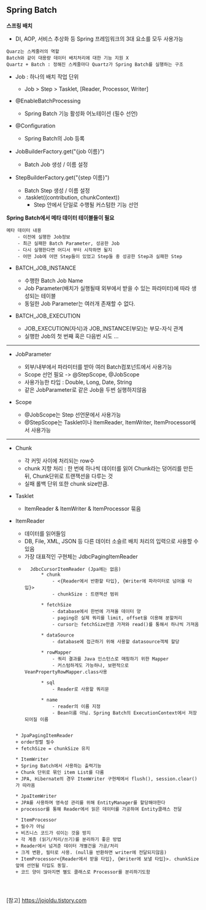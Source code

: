 ## Spring Batch

**스프링 배치**    
* DI, AOP, 서비스 추상화 등 Spring 프레임워크의 3대 요소를 모두 사용가능
```
Quarz는 스케줄러의 역할
Batch와 같이 대용량 데이터 배치처리에 대한 기능 지원 X 
Quartz + Batch : 정해진 스케줄마다 Quartz가 Spring Batch를 실행하는 구조
```

* Job : 하나의 배치 작업 단위
    + Job > Step > Tasklet, [Reader, Processor, Writer]


* @EnableBatchProcessing
    + Spring Batch 기능 활성화 어노테이션 (필수 선언)
* @Configuration
    + Spring Batch의 Job 등록
* JobBuilderFactory.get("{job 이름}")
    + Batch Job 생성 / 이름 설정
* StepBuilderFactory.get("{step 이름}")
    + Batch Step 생성 / 이름 설정
    + .tasklet((contribution, chunkContext))
        * Step 안에서 단일로 수행될 커스텀한 기능 선언
        

**Spring Batch에서 메타 데이터 테이블들이 필요**
```
메타 데이터 내용
    - 이전에 실행한 Job정보
    - 최근 실패한 Batch Parameter, 성공한 Job
    - 다시 실행한다면 어디서 부터 시작하면 될지
    - 어떤 Job에 어떤 Step들이 있었고 Step들 중 성공한 Step과 실패한 Step 
```

* BATCH_JOB_INSTANCE
    + 수행한 Batch Job Name
    + Job Parameter(배치가 실행될때 외부에서 받을 수 있는 파라미터)에 따라 생성되는 테이블
    + 동일한 Job Parameter는 여러개 존재할 수 없다.

* BATCH_JOB_EXECUTION
    + JOB_EXECUTION(자식)과 JOB_INSTANCE(부모)는 부모-자식 관계
    + 실행한 Job의 첫 번째 혹은 다음번 시도
... 

------------

* JobParameter
    + 외부/내부에서 파라미터를 받아 여러 Batch컴포넌트에서 사용가능
    + Scope 선언 필요 -> @StepScope, @JobScope
    + 사용가능한 타입 : Double, Long, Date, String
    + 같은 JobParameter로 같은 Job을 두번 실행하지않음
    
* Scope
    + @JobScope는 Step 선언문에서 사용가능
    + @StepScope는 Tasklet이나 ItemReader, ItemWriter, ItemProcessor에서 사용가능
    
-------------

* Chunk
    + 각 커밋 사이에 처리되는 row수
    + chunk 지향 처리 : 한 번에 하나씩 데이터를 읽어 Chunk라는 덩어리를 만든 뒤, Chunk단위로 트랜잭션을 다루는 것
    + 실패 롤백 단위 또한 chunk size만큼.

* Tasklet
    + ItemReader & ItemWriter & ItemProcessor 묶음
    
* ItemReader 
    + 데이터를 읽어들임
    + DB, File, XML, JSON 등 다른 데이터 소슬르 배치 처리의 입력으로 사용할 수 있음
    + 가장 대표적인 구현체는 JdbcPagingItemReader
    + ```
        JdbcCursorItemReader (Jpa에는 없음)
            * chunk 
                - <{Reader에서 반환할 타입}, {Writer에 파라미터로 넘어올 타입}>
                - chunkSize : 트랜잭션 범위
            
            * fetchSize
                - database에서 한번에 가져올 데이터 양
                - paging은 실제 쿼리를 limit, offset을 이용해 분할처리
                - cursor는 fetchSize만큼 가져와 read()를 통해서 하나씩 가져옴
            
            * dataSource
                - database에 접근하기 위해 사용할 datasource객체 할당
      
            * rowMapper
                - 쿼리 결과를 Java 인스턴스로 매핑하기 위한 Mapper
                - 커스텀하게도 가능하나, 보편적으로 VeanPropertyRowMapper.class사용
      
            * sql
                - Reader로 사용할 쿼리문
        
            * name
                - reader의 이름 지정
                - Bean이름 아님. Spring Batch의 ExecutionContext에서 저장되어질 이름
      
    ```

  * JpaPagingItemReader
    + order정렬 필수
    + fetchSize = chunkSize 유지

  * ItemWriter
    + Spring Batch에서 사용하는 출력기능
    + Chunk 단위로 묶인 item List를 다룸
    + JPA, Hibernate의 경우 ItemWriter 구현체에서 flush(), session.clear()가 따라옴
  
  * JpaItemWriter
    + JPA를 사용하며 영속성 관리를 위해 EntityManager를 할당해야한다
    + processor를 통해 Reader에서 읽은 데이터를 가공하여 Entity클래스 전달
  
  * ItemProcessor
    + 필수가 아님
    + 비즈니스 코드가 섞이는 것을 방지
    + 각 계층 (읽기/처리/쓰기)를 분리하기 좋은 방법
    + Reader에서 넘겨준 데이터 개별건을 가공/처리
    + 크게 변환, 필터로 사용. (null을 반환하면 writer에 전달되지않음)
    + ItemProcessor<{Reader에서 받을 타입}, {Writer에 보낼 타입}>. chunkSize 앞에 선언될 타입도 동일.
    + 코드 양이 많아지면 별도 클래스로 Processor를 분리하기도함
    
  

  
[참고]
https://jojoldu.tistory.com        